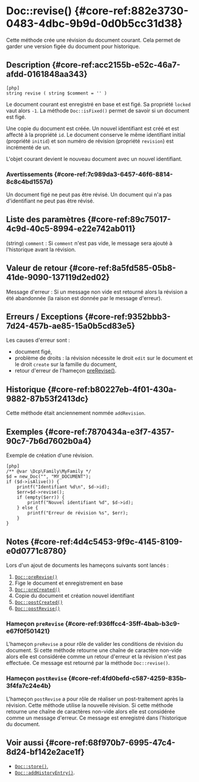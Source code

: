 # Doc::revise() {#core-ref:882e3730-0483-4dbc-9b9d-0d0b5cc31d38}

<div class="short-description"> 

Cette méthode crée une révision du document courant. Cela permet de garder une
version figée du document pour historique.

</div>

## Description {#core-ref:acc2155b-e52c-46a7-afdd-0161848aa343}

    [php]
    string revise ( string $comment = '' )

Le document courant est enregistré en base et est figé. Sa propriété `locked`
vaut alors `-1`. La méthode `Doc::isFixed()` permet de savoir si un document est
figé.

Une copie du document est créée. Un nouvel identifiant est créé et est affecté à
la propriété `id`. Le document conserve le même identifiant initial (propriété
`initid`) et son numéro de révision (propriété `revision`) est incrémenté de un.

L'objet courant devient le nouveau document avec un nouvel identifiant.

### Avertissements {#core-ref:7c989da3-6457-46f6-8814-8c8c4bd1557d}

Un document figé ne peut pas être révisé.
Un document qui n'a pas d'identifiant ne peut pas être révisé.

## Liste des paramètres {#core-ref:89c75017-4c9d-40c5-8994-e22e742ab011}

(string) `comment`
:   Si `comment` n'est pas vide, le message sera ajouté à l'historique avant la
    révision.

## Valeur de retour {#core-ref:8a5fd585-05b8-41de-9090-137119d2ed02}

Message d'erreur : Si un message non vide est retourné alors la révision a été
abandonnée (la raison est donnée par le message d'erreur).

## Erreurs / Exceptions {#core-ref:9352bbb3-7d24-457b-ae85-15a0b5cd83e5}

Les causes d'erreur sont :

*   document figé,
*   problème de droits : la révision nécessite le droit `edit` sur le document
    et le droit `create` sur la famille du document,
*   retour d'erreur de l'hameçon [preRevise()][docprerevise].

## Historique {#core-ref:b80227eb-4f01-430a-9882-87b53f2413dc}

Cette méthode était anciennement nommée `addRevision`.

## Exemples {#core-ref:7870434a-e3f7-4357-90c7-7b6d7602b0a4}

Exemple de création d'une révision.

    [php]
    /** @var \Dcp\Family\MyFamily */
    $d = new_Doc("", "MY_DOCUMENT");
    if ($d->isAlive()) {
        printf("Identifiant %d\n", $d->id);
        $err=$d->revise();
        if (empty($err)) {
            printf("Nouvel identifiant %d", $d->id);
        } else {
            printf("Erreur de révision %s", $err);
        }
    }

## Notes {#core-ref:4d4c5453-9f9c-4145-8109-e0d0771c8780}

Lors d'un ajout de documents les hameçons suivants sont lancés :

1.  [`Doc::preRevise()`][docprerevise]  
1.  Fige le document et enregistrement en base
1.  [`Doc::preCreated()`][docprecreated]  
1.  Copie du document et création nouvel identifiant
1.  [`Doc::postCreated()`][docpostcreated]
1.  [`Doc::postRevise()`][docpostrevise]  

### Hameçon `preRevise` {#core-ref:936ffcc4-35ff-4bab-b3c9-e67f0f501421}

L'hameçon `preRevise` a pour rôle de valider les conditions de révision du
document. Si cette méthode retourne une chaîne de caractère non-vide alors elle
est considérée comme un retour d'erreur et la révision n'est pas effectuée.
Ce message est retourné par la méthode `Doc::revise()`.

### Hameçon `postRevise` {#core-ref:4fd0befd-c587-4259-835b-3f4fa7c24e4b}

L'hameçon `postRevise` a pour rôle de réaliser un post-traitement après la
révision. Cette méthode utilise la nouvelle révision. Si cette méthode retourne
une chaîne de caractères non-vide alors elle est considérée comme un message
d'erreur. Ce message est enregistré dans l'historique du document.

## Voir aussi {#core-ref:68f970b7-6995-47c4-8d24-bf142e2ace1f}

*   [`Doc::store()`][docstore],
*   [`Doc::addHistoryEntry()`][docaddhisto].

<!-- links -->
[docstore]:         #core-ref:b8540d13-ece6-4e9e-9b72-6a56bca9da12
[docpostcreated]:   #core-ref:b8f80e6b-a374-4bf4-bc76-47290cd69c45 "Hameçon Doc::postCreated()"
[docpoststore]:     #core-ref:99520a31-0aef-4bc6-b20a-114737059d17 "Hameçon Doc::postStore()"
[docprestore]:      #core-ref:3517da95-82fe-4adb-8bc4-ef49ca55edb0 "Hameçon Doc::preStore()"
[docprecreated]:    #core-ref:e85aa9d4-5e62-4a60-9d1c-f60433301747 "Hameçon Doc::preCreated()"
[docprerefresh]:    #core-ref:580d6be1-6b6a-439b-abd7-34b26cfaf2e5 "Hameçon Doc::preRefresh()"
[docpostrefresh]:   #core-ref:9352c534-3691-41e3-b293-599db8e9a4fd "Hameçon Doc::postRefresh()"
[docprerevise]:    #core-ref:936ffcc4-35ff-4bab-b3c9-e67f0f501421 "Hameçon Doc::preRevise()"
[docpostrevise]:   #core-ref:4fd0befd-c587-4259-835b-3f4fa7c24e4b "Hameçon Doc::postRevise()"
[contraintes]:      #core-ref:7b41906b-f199-41a4-94df-33b9ad34153b
[docaddrevision]:   #core-ref:882e3730-0483-4dbc-9b9d-0d0b5cc31d38
[docaddhisto]:      #core-ref:2f1828bf-b312-4996-9a56-42ac79e7dbf3
